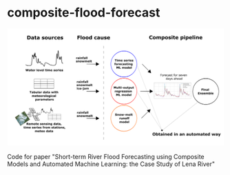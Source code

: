 # composite-flood-forecast
<img src="./image/graph_abstract.png" width="700"/>

Code for paper "Short-term River Flood Forecasting using Composite Models and Automated Machine Learning: the Case Study of Lena River"
